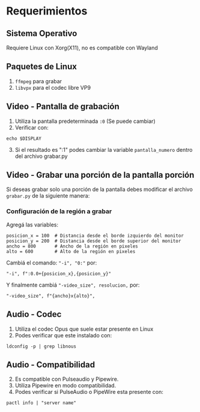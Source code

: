 # Requerimientos

## Sistema Operativo

Requiere Linux con Xorg(X11), no es compatible con Wayland 

## Paquetes de Linux

1. `ffmpeg` para grabar
2. `libvpx` para el codec libre VP9

## Video - Pantalla de grabación
1. Utiliza la pantalla predeterminada `:0` (Se puede cambiar)
2. Verificar con:
```
echo $DISPLAY
```
3. Si el resultado es ":1" podes cambiar la variable `pantalla_numero` dentro del archivo grabar.py

## Video - Grabar una porción de la pantalla porción
Si deseas grabar solo una porción de la pantalla debes modificar el archivo `grabar.py` de la siguiente manera:

### Configuración de la región a grabar

Agregá las variables:
```
posicion_x = 100  # Distancia desde el borde izquierdo del monitor
posicion_y = 200  # Distancia desde el borde superior del monitor
ancho = 800       # Ancho de la región en pixeles
alto = 600        # Alto de la región en pixeles
```

Cambiá el comando:  `"-i", "0:"` por: 
```
"-i", f":0.0+{posicion_x},{posicion_y}"
```

Y finalmente cambiá `"-video_size", resolucion,` por:
```
"-video_size", f"{ancho}x{alto}",
```

## Audio - Codec
1. Utiliza el codec Opus que suele estar presente en Linux
2. Podes verificar que este instalado con:
```
ldconfig -p | grep libnous
``` 

## Audio - Compatibilidad
2. Es compatible con Pulseaudio y Pipewire.
3. Utiliza Pipewire en modo compatibilidad.
4. Podes verificar si PulseAudio o PipeWire esta presente con: 
```
pactl info | "server name"
```
